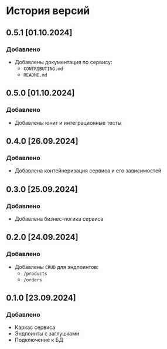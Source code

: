 # История версий

## 0.5.1 [01.10.2024]
### Добавлено
- Добавлены документация по сервису:
  - `CONTRIBUTING.md`
  - `README.md`

## 0.5.0 [01.10.2024]
### Добавлено
- Добавлены юнит и интеграционные тесты

## 0.4.0 [26.09.2024]
### Добавлено
- Добавлена контейнеризация сервиса и его зависимостей

## 0.3.0 [25.09.2024]
### Добавлено
- Добавлена бизнес-логика сервиса

## 0.2.0 [24.09.2024]
### Добавлено
- Добавлены `CRUD` для эндпоинтов:
  - `/products`
  - `/orders`

## 0.1.0 [23.09.2024]
### Добавлено
- Каркас сервиса
- Эндпоинты с заглушками
- Подключение к БД
